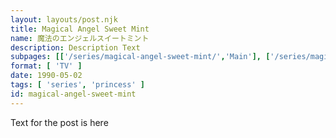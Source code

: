 ```yaml
---
layout: layouts/post.njk
title: Magical Angel Sweet Mint
name: 魔法のエンジェルスイートミント
description: Description Text
subpages: [['/series/magical-angel-sweet-mint/','Main'], ['/series/magical-angel-sweet-mint/gallery','Gallery'], ]
format: [ 'TV' ]
date: 1990-05-02
tags: [ 'series', 'princess' ]
id: magical-angel-sweet-mint
---
```


Text for the post is here